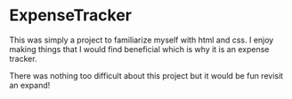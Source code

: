 # ExpenseTracker

This was simply a project to familiarize myself with html and css. I enjoy making things that I would find beneficial which is why it is an expense tracker. 

There was nothing too difficult about this project but it would be fun revisit an expand!
